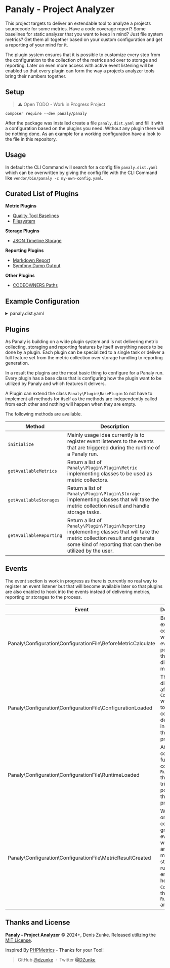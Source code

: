 # Panaly - Project Analyzer

This project targets to deliver an extendable tool to analyze a projects sourcecode for some metrics. Have a code
coverage report? Some baselines for static analyzer that you want to keep in mind? Just file system metrics? Get
them all together based on your custom configuration and get a reporting of your mind for it.

The plugin system ensures that it is possible to customize every step from the configuration to the collection of
the metrics and over to storage and reporting. Later on even more access with active event listening will be enabled
so that every plugin can form the way a projects analyzer tools bring their numbers together.

## Setup

> :warning: Open TODO - Work in Progress Project

```
composer require --dev panaly/panaly
```

After the package was installed create a file `panaly.dist.yaml` and fill it with a configuration based on the plugins
you need. Without any plugin there will be nothing done. As an example for a working configuration have a look to 
the file in this repository.

## Usage

In default the CLI Command will search for a config file `panaly.dist.yaml` which can be overwritten by giving the
config file with the CLI Command like `vendor/bin/panaly -c my-own-config.yaml`.

## Curated List of Plugins

**Metric Plugins**
* [Quality Tool Baselines](https://github.com/DZunke/panaly-baseline-plugin)
* [Filesystem](https://github.com/DZunke/panaly-files)

**Storage Plugins**
* [JSON Timeline Storage](https://github.com/DZunke/panaly-json-timeline-storage)

**Reporting Plugins**
* [Markdown Report](https://github.com/DZunke/panaly-markdown-report)
* [Symfony Dump Output](https://github.com/DZunke/panaly-symfony-dump)

**Other Plugins**
* [CODEOWNERS Paths](https://github.com/DZunke/panaly-codeowners)

## Example Configuration

<details>
  <summary>panaly.dist.yaml</summary>

  ```yaml
# panaly.dist.yaml
plugins: # Registered plugins that deliver single metrics that could be utilized for metric groups
    Namespace/Of/The/Project/FilesystemPlugin: ~ # registers a "filesystem_directory_count" and a "fielsystem_file_count" metric
    Namespace/Of/Another/Project/PHPStanBaselinePlugin: ~ # registers a simple "phpstan_baseline_total_count" metric
    I/Have/A/Storage/Engine/LocalJsonStoragePlugin: ~ # registers a "local_json" storage and also a "metric_history_timeframe" metric that shows from / to string of alltime metric reading
    My/Own/Plugin/HtmlReportPlugin: ~ # registers the "my_own_html_reporting" reporting that takes the result collection of the metrics and does something with it

groups:
    group1:
        title: "My Metrics"
        metrics:
            metric_history_timeframe:
                title: "Metrics in Storage (Timeframe)"
                storage: local_json
    group2:
        title: "Filesystem Metrics"
        metrics:
            filesystem_directory_count: ~
            fielsystem_file_count:
                title: "Total project files"
                paths:
                    - src
                    - tests
            i_am_a_custom_identifier:
                metric: fielsystem_file_count # This overwrites the key and is the metric to be utilized
                title: "Just test files"
                paths:
                    - src
                    - tests
    group3:
        title: Static Analysis Metrics"
        metrics:
            phpstan_baseline_total_count:
                title: "PHPStan Debts"
                baseline: .baselines/phpstan-baseline.neon

storage:
    local_json:
        path: var/metric_storage

reporting:
    my_own_html_reporting: ~
```

</details>

## Plugins

As Panaly is building on a wide plugin system and is not delivering metric collecting, storaging and reporting features
by itself everything needs to be done by a plugin. Each plugin can be specialized to a single task or deliver a full
feature set from the metric collection over storage handling to reporting generation.

In a result the plugins are the most basic thing to configure for a Panaly run. Every plugin has a base class that is
configuring how the plugin want to be utilized by Panaly and which features it delivers.

A Plugin can extend the class `Panaly\Plugin\BasePlugin` to not have to implement all methods for itself as the methods
are independently called from each other and nothing will happen when they are empty.

The following methods are available.

| Method                  | Description                                                                                                                                                                                   |
|-------------------------|-----------------------------------------------------------------------------------------------------------------------------------------------------------------------------------------------|
| `initialize`            | Mainly usage idea currently is to register event listeners to the events that are triggered during the runtime of a Panaly run.                                                               |
| `getAvailableMetrics`   | Return a list of `Panaly\Plugin\Plugin\Metric` implementing classes to be used as metric collectors.                                                                                          |
| `getAvailableStorages`  | Return a list of `Panaly\Plugin\Plugin\Storage` implementing classes that will take the metric collection result and handle storage tasks.                                                    |
| `getAvailableReporting` | Return a list of `Panaly\Plugin\Plugin\Reporting` implementing classes that will take the metric collection result and generate some kind of reporting that can then be utilized by the user. |

## Events

The event section is work in progress as there is currently no real way to register an event listener but that will
become available later so that plugins are also enabled to hook into the events instead of delivering metrics,
reporting or storages to the process.

| Event                                                        | Description                                                                                                                                                                                                                                                                                              |
|--------------------------------------------------------------|:---------------------------------------------------------------------------------------------------------------------------------------------------------------------------------------------------------------------------------------------------------------------------------------------------------|
| Panaly\Configuration\ConfigurationFile\BeforeMetricCalculate | Before the Collector executes a metric collection method it will dispatch this even which gives the possibility to change the metric options directly before the metric is executed.                                                                                                                     |
| Panaly\Configuration\ConfigurationFile\ConfigurationLoaded   | The event is dispatched directly after the `ConfigurationFile` was loaded. It allows to overwrite the full configuration by delivering a new instance that will then be taken for the process.                                                                                                           |
| Panaly\Configuration\ConfigurationFile\RuntimeLoaded         | After the configuration was fully loaded and converted to the `RuntimeConfiguration` this event is triggered, it is the last possibility to change the metric running process.                                                                                                                           |
| Panaly\Configuration\ConfigurationFile\MetricResultCreated   | When the collection, or execution, of configured metric groups is finished the event is triggered with all information and the result can be modified before the storage and reporting runs. The full environment is given her with the `ConfigurationFile`, the `RuntimeConfiguration` and the `Result` |

## Thanks and License

**Panaly - Project Analyzer** © 2024+, Denis Zunke. Released utilizing the [MIT License](https://mit-license.org/).

Inspired By [PHPMetrics](https://phpmetrics.github.io/website/) - Thanks for your Tool!

> GitHub [@dzunke](https://github.com/DZunke) &nbsp;&middot;&nbsp;
> Twitter [@DZunke](https://twitter.com/DZunke)
